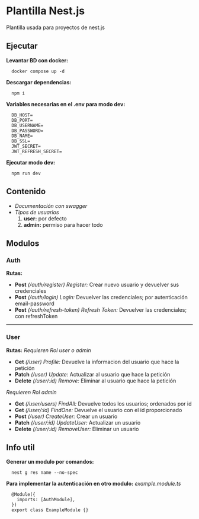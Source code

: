 # Plantilla Nest.js
Plantilla usada para proyectos de nest.js


## Ejecutar
**Levantar BD con docker:**
```
  docker compose up -d
```

**Descargar dependencias:**
```
  npm i
```

**Variables necesarias en el .env para modo dev:**
```
  DB_HOST=
  DB_PORT=
  DB_USERNAME=
  DB_PASSWORD=
  DB_NAME=
  DB_SSL=
  JWT_SECRET=
  JWT_REFRESH_SECRET=
```

**Ejecutar modo dev:**
```
  npm run dev
```


## Contenido
- *Documentación con swagger*
- *Tipos de usuarios*
  1. **user:** por defecto
  2. **admin:** permiso para hacer todo


## Modulos
### Auth
**Rutas:**
- **Post** *(/auth/register) Register:* Crear nuevo usuario y devuelver sus credenciales
- **Post** *(/auth/login) Login:* Devuelver las credenciales; por autenticación email-password
- **Post** *(/auth/refresh-token) Refresh Token:* Devuelver las credenciales; con refreshToken

---
### User
**Rutas:**
*Requieren Rol user o admin*
- **Get** *(/user) Profile:* Devuelve la informacion del usuario que hace la petición
- **Patch** *(/user) Update:* Actualizar al usuario que hace la petición
- **Delete** *(/user/:id) Remove:* Eliminar al usuario que hace la petición

*Requieren Rol admin*
- **Get** *(/user/users) FindAll:* Devuelve todos los usuarios; ordenados por id
- **Get** *(/user/:id) FindOne:* Devuelve el usuario con el id proporcionado
- **Post** *(/user) CreateUser:* Crear un usuario
- **Patch** *(/user/:id) UpdateUser:* Actualizar un usuario
- **Delete** *(/user/:id) RemoveUser:* Eliminar un usuario


## Info util
**Generar un modulo por comandos:**
```
  nest g res name --no-spec
```

**Para implementar la autenticación en otro modulo:**
*example.module.ts*
```
  @Module({
    imports: [AuthModule],
  })
  export class ExampleModule {}
```
